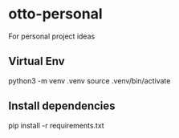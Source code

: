# otto-personal
For personal project ideas

## Virtual Env
python3 -m venv .venv
source .venv/bin/activate

## Install dependencies
pip install -r requirements.txt